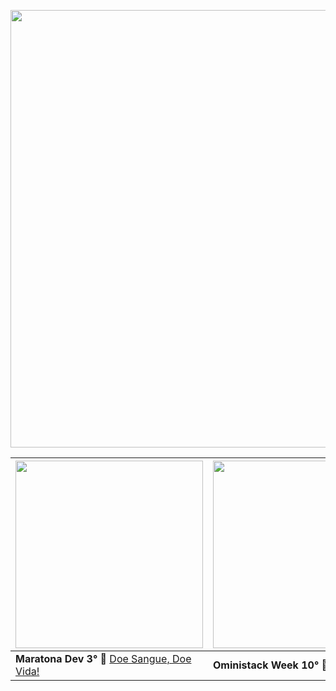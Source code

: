 <p align="center">
<img src="https://user-images.githubusercontent.com/46378210/74868705-69b40900-5335-11ea-98a6-7f1f3725423d.png" width="700"/>
</p>

[<img  src="https://user-images.githubusercontent.com/46378210/74862690-5a2fc280-532b-11ea-919a-a6dd602643e1.png" width="300"/>](https://github.com/Diana-ops/rocketseatProjects/tree/master/maratonaDev3)| [<img src="https://user-images.githubusercontent.com/46378210/83583727-7f7fbf80-a51b-11ea-80b7-a84073971929.jpg" width="300"/>](https://github.com/Diana-ops/rocketseatProjects/tree/master/oministackWeek10)|
| ----- |----- |
| **Maratona Dev 3°** :bookmark: [Doe Sangue, Doe Vida!](https://github.com/Diana-ops/rocketseatProjects/tree/master/maratonaDev3) | **Oministack Week 10°** :bookmark: [FindDevs](https://github.com/Diana-ops/rocketseatProjects/tree/master/oministackWeek10)  |

